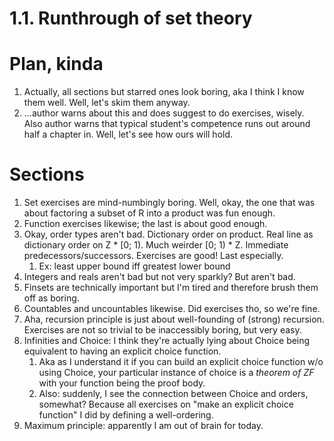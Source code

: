 # 1.1. Runthrough of set theory

# Plan, kinda
1. Actually, all sections but starred ones look boring, aka I think I know them well. Well, let's skim them anyway.
1. ...author warns about this and does suggest to do exercises, wisely. Also author warns that typical student's competence runs out around half a chapter in. Well, let's see how ours will hold.

# Sections
1. Set exercises are mind-numbingly boring. Well, okay, the one that was about factoring a subset of R into a product was fun enough.
1. Function exercises likewise; the last is about good enough.
1. Okay, order types aren't bad. Dictionary order on product. Real line as dictionary order on Z * [0; 1). Much weirder [0; 1) * Z. Immediate predecessors/successors. Exercises are good! Last especially.
    1. Ex: least upper bound iff greatest lower bound
1. Integers and reals aren't bad but not very sparkly? But aren't bad.
1. Finsets are technically important but I'm tired and therefore brush them off as boring.
1. Countables and uncountables likewise. Did exercises tho, so we're fine.
1. Aha, recursion principle is just about well-founding of (strong) recursion. Exercises are not so trivial to be inaccessibly boring, but very easy.
1. Infinities and Choice: I think they're actually lying about Choice being equivalent to having an explicit choice function. 
    1. Aka as I understand it if you can build an explicit choice function w/o using Choice, your particular instance of choice is a _theorem of ZF_  with your function being the proof body.
    2. Also: suddenly, I see the connection between Choice and orders, somewhat? Because all exercises on "make an explicit choice function" I did by defining a well-ordering.
1. Maximum principle: apparently I am out of brain for today. 
